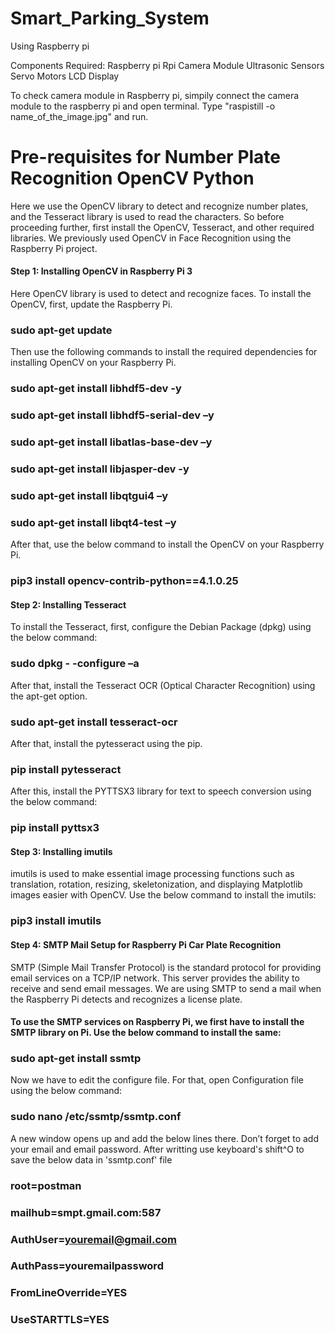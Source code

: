 # Smart_Parking_System

Using Raspberry pi

Components Required:
Raspberry pi
Rpi Camera Module
Ultrasonic Sensors
Servo Motors
LCD Display



To check camera module in Raspberry pi, simpily connect the camera module to the raspberry pi and open terminal. Type "raspistill -o name_of_the_image.jpg" and run.

# Pre-requisites for Number Plate Recognition OpenCV Python
Here we use the OpenCV library to detect and recognize number plates, and the Tesseract library is used to read the characters. So before proceeding further, first install the OpenCV, Tesseract, and other required libraries. We previously used OpenCV in Face Recognition using the Raspberry Pi project.

 
 
#### Step 1: Installing OpenCV in Raspberry Pi 3
Here OpenCV library is used to detect and recognize faces. To install the OpenCV, first, update the Raspberry Pi.

### sudo apt-get update
 

Then use the following commands to install the required dependencies for installing OpenCV on your Raspberry Pi.
### sudo apt-get install libhdf5-dev -y 
### sudo apt-get install libhdf5-serial-dev –y 
### sudo apt-get install libatlas-base-dev –y 
### sudo apt-get install libjasper-dev -y
### sudo apt-get install libqtgui4 –y
### sudo apt-get install libqt4-test –y
 

After that, use the below command to install the OpenCV on your Raspberry Pi.

### pip3 install opencv-contrib-python==4.1.0.25
 

#### Step 2: Installing Tesseract 

To install the Tesseract, first, configure the Debian Package (dpkg) using the below command:

### sudo dpkg - -configure –a
 

After that, install the Tesseract OCR (Optical Character Recognition) using the apt-get option.

### sudo apt-get install tesseract-ocr
 

After that, install the pytesseract using the pip.

### pip install pytesseract
 

After this, install the PYTTSX3 library for text to speech conversion using the below command:

### pip install pyttsx3
 

#### Step 3: Installing imutils 

imutils is used to make essential image processing functions such as translation, rotation, resizing, skeletonization, and displaying Matplotlib images easier with OpenCV. Use the below command to install the imutils:

### pip3 install imutils
 

#### Step 4: SMTP Mail Setup for Raspberry Pi Car Plate Recognition
SMTP (Simple Mail Transfer Protocol) is the standard protocol for providing email services on a TCP/IP network. This server provides the ability to receive and send email messages. We are using SMTP to send a mail when the Raspberry Pi detects and recognizes a license plate.

 

#### To use the SMTP services on Raspberry Pi, we first have to install the SMTP library on Pi. Use the below command to install the same:

### sudo apt-get install ssmtp
 

Now we have to edit the configure file. For that, open Configuration file using the below command:

### sudo nano /etc/ssmtp/ssmtp.conf
 

A new window opens up and add the below lines there. Don’t forget to add your email and email password. After writting use keyboard's shift^O to save the below data in 'ssmtp.conf' file 

### root=postman
### mailhub=smpt.gmail.com:587
### AuthUser=youremail@gmail.com
### AuthPass=youremailpassword
### FromLineOverride=YES
### UseSTARTTLS=YES
